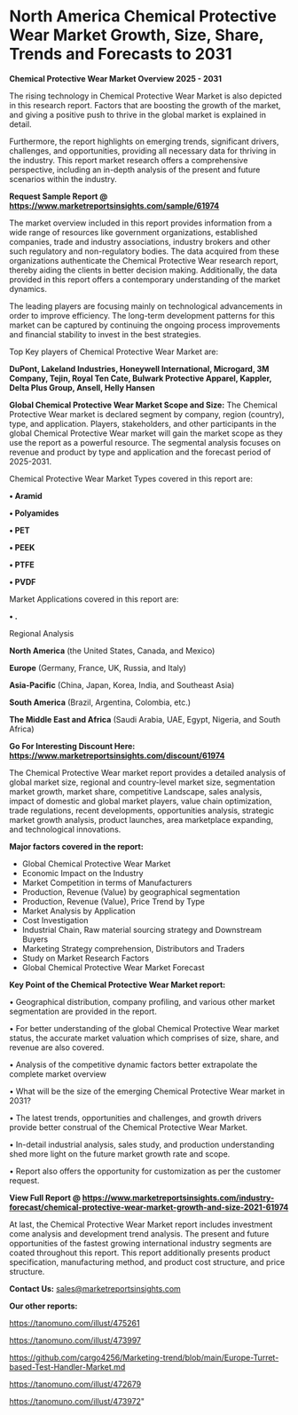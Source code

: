   # North America Chemical Protective Wear Market Growth, Size, Share, Trends and Forecasts to 2031

<Strong> Chemical Protective Wear Market Overview 2025 - 2031</strong>

The rising technology in Chemical Protective Wear Market is also depicted in this research report. Factors that are boosting the growth of the market, and giving a positive push to thrive in the global market is explained in detail.

Furthermore, the report highlights on emerging trends, significant drivers, challenges, and opportunities, providing all necessary data for thriving in the industry. This report market research offers a comprehensive perspective, including an in-depth analysis of the present and future scenarios within the industry.

<strong>Request Sample Report @ <a href=https://www.marketreportsinsights.com/sample/61974>https://www.marketreportsinsights.com/sample/61974</a></strong>

The market overview included in this report provides information from a wide range of resources like government organizations, established companies, trade and industry associations, industry brokers and other such regulatory and non-regulatory bodies. The data acquired from these organizations authenticate the Chemical Protective Wear research report, thereby aiding the clients in better decision making. Additionally, the data provided in this report offers a contemporary understanding of the market dynamics.

The leading players are focusing mainly on technological advancements in order to improve efficiency. The long-term development patterns for this market can be captured by continuing the ongoing process improvements and financial stability to invest in the best strategies.

Top Key players of Chemical Protective Wear Market are:

<strong>DuPont, Lakeland Industries, Honeywell International, Microgard, 3M Company, Tejin, Royal Ten Cate, Bulwark Protective Apparel, Kappler, Delta Plus Group, Ansell, Helly Hansen</strong>

<strong><b>Global Chemical Protective Wear Market Scope and Size:</b></strong>
The Chemical Protective Wear market is declared segment by company, region (country), type, and application. Players, stakeholders, and other participants in the global Chemical Protective Wear market will gain the market scope as they use the report as a powerful resource. The segmental analysis focuses on revenue and product by type and application and the forecast period of 2025-2031.

Chemical Protective Wear Market Types covered in this report are:

<strong>• Aramid

• Polyamides

• PET

• PEEK

• PTFE

• PVDF</strong>

Market Applications covered in this report are:

<strong>• .</strong> 

Regional Analysis

<strong>North America</strong> (the United States, Canada, and Mexico)

<strong>Europe</strong> (Germany, France, UK, Russia, and Italy)

<strong>Asia-Pacific</strong> (China, Japan, Korea, India, and Southeast Asia)

<strong>South America</strong> (Brazil, Argentina, Colombia, etc.)

<strong>The Middle East and Africa</strong> (Saudi Arabia, UAE, Egypt, Nigeria, and South Africa)

<strong>Go For Interesting Discount Here: <a href=https://www.marketreportsinsights.com/discount/61974>https://www.marketreportsinsights.com/discount/61974</a></strong>

The Chemical Protective Wear market report provides a detailed analysis of global market size, regional and country-level market size, segmentation market growth, market share, competitive Landscape, sales analysis, impact of domestic and global market players, value chain optimization, trade regulations, recent developments, opportunities analysis, strategic market growth analysis, product launches, area marketplace expanding, and technological innovations.

<strong><b>Major factors covered in the report:</b></strong>
<ul>
  <li>Global Chemical Protective Wear Market </li>
  <li>Economic Impact on the Industry</li>
  <li>Market Competition in terms of Manufacturers</li>
  <li>Production, Revenue (Value) by geographical segmentation</li>
  <li>Production, Revenue (Value), Price Trend by Type</li>
  <li>Market Analysis by Application</li>
  <li>Cost Investigation</li>
  <li>Industrial Chain, Raw material sourcing strategy and Downstream Buyers</li>
  <li>Marketing Strategy comprehension, Distributors and Traders</li>
  <li>Study on Market Research Factors</li>
  <li>Global Chemical Protective Wear Market Forecast</li>
</ul>

<strong><b>Key Point of the Chemical Protective Wear Market report:</b></strong>

• Geographical distribution, company profiling, and various other market segmentation are provided in the report.

• For better understanding of the global Chemical Protective Wear market status, the accurate market valuation which comprises of size, share, and revenue are also covered.

• Analysis of the competitive dynamic factors better extrapolate the complete market overview

• What will be the size of the emerging Chemical Protective Wear market in 2031?

• The latest trends, opportunities and challenges, and growth drivers provide better construal of the Chemical Protective Wear Market.

• In-detail industrial analysis, sales study, and production understanding shed more light on the future market growth rate and scope.

• Report also offers the opportunity for customization as per the customer request.

<strong><b>View Full Report @ <a href=https://www.marketreportsinsights.com/industry-forecast/chemical-protective-wear-market-growth-and-size-2021-61974>https://www.marketreportsinsights.com/industry-forecast/chemical-protective-wear-market-growth-and-size-2021-61974</a></b></strong>


At last, the Chemical Protective Wear Market report includes investment come analysis and development trend analysis. The present and future opportunities of the fastest growing international industry segments are coated throughout this report. This report additionally presents product specification, manufacturing method, and product cost structure, and price structure.

<strong>Contact Us:</strong>
sales@marketreportsinsights.com

<strong>Our other reports:</strong>

<a href=https://tanomuno.com/illust/475261>https://tanomuno.com/illust/475261</a>

<a href=https://tanomuno.com/illust/473997>https://tanomuno.com/illust/473997</a>

<a href=https://github.com/cargo4256/Marketing-trend/blob/main/Europe-Turret-based-Test-Handler-Market.md>https://github.com/cargo4256/Marketing-trend/blob/main/Europe-Turret-based-Test-Handler-Market.md</a>

<a href=https://tanomuno.com/illust/472679>https://tanomuno.com/illust/472679</a>

<a href=https://tanomuno.com/illust/473972>https://tanomuno.com/illust/473972</a>"
